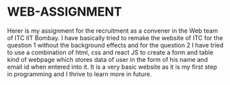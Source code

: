 # WEB-ASSIGNMENT
Herer is my assignment for the recruitment as a convener in the Web team of ITC IIT Bombay. I have basically tried to remake the website of ITC for the question 1 without the background effects and for the question 2 I have tried to use a combination of html, css and react JS to create a form and table kind of webpage which stores data of user in the form of his name and email id when entered into it. It is a very basic website as it is my first step in programming and I thrive to learn more in future.
